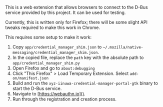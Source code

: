 This is a web extension that allows browsers to connect to the D-Bus service
provided by this project. It can be used for testing.

Currently, this is written only for Firefox; there will be some slight API tweaks required to make this work in Chrome.

This requires some setup to make it work:

1. Copy `app/credential_manager_shim.json` to `~/.mozilla/native-messaging/credential_manager_shim.json`.
2. In the copied file, replace the `path` key with the absolute path to `app/credential_manager_shim.py`
3. Open Firefox and go to `about:debugging`
4. Click "This Firefox" > Load Temporary Extension. Select `add-on/manifest.json`
6. Build and run the `xyz-iinuwa-credential-manager-portal-gtk` binary to start the D-Bus service.
5. Navigate to [https://webauthn.io]().
6. Run through the registration and creation process.